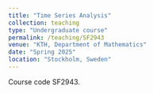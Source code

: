 ```yaml
---
title: "Time Series Analysis"
collection: teaching
type: "Undergraduate course"
permalink: /teaching/SF2943
venue: "KTH, Department of Mathematics"
date: "Spring 2025"
location: "Stockholm, Sweden"
---
```


Course code SF2943. 

